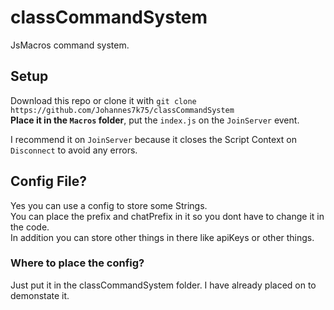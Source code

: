 # classCommandSystem

JsMacros command system.

## Setup

Download this repo or clone it with `git clone https://github.com/Johannes7k75/classCommandSystem`  
**Place it in the `Macros` folder**, put the `index.js` on the `JoinServer` event.

I recommend it on `JoinServer` because it closes the Script Context on `Disconnect` to avoid any errors.

## Config File?

Yes you can use a config to store some Strings.  
You can place the prefix and chatPrefix in it so you dont have to change it in the code.  
In addition you can store other things in there like apiKeys or other things.  

### Where to place the config?

Just put it in the classCommandSystem folder.
I have already placed on to demonstate it.
